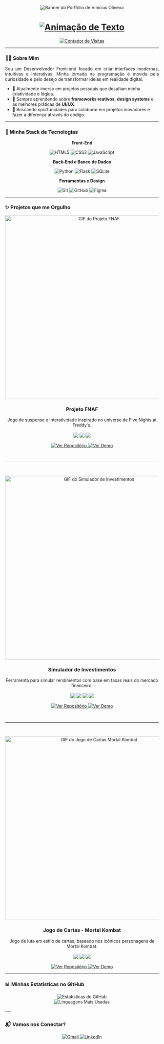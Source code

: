 <p align="center">
  <img src="https://raw.githubusercontent.com/SEU-USUARIO/SEU-REPOSITORIO/main/assets/banner.png" alt="Banner do Portfólio de Vinicius Oliveira"/>
</p>

<div align="center">
  <h1>
    <a href="https://git.io/typing-svg">
      <img src="https://readme-typing-svg.herokuapp.com?font=Fira+Code&size=32&pause=1000&color=58A6FF&center=true&vCenter=true&width=435&lines=Ol%C3%A1%2C+eu+sou+o+Vinicius!+%F0%9F%91%8B;Desenvolvedor+Front-end;Apaixonado+por+tecnologia." alt="Animação de Texto">
    </a>
  </h1>
</div>

<p align="center">
  <a href="https://github.com/SEU-USUARIO-AQUI">
    <img src="https://komarev.com/ghpvc/?username=SEU-USUARIO-AQUI&label=Profile%20views&color=0e75b6&style=flat" alt="Contador de Visitas" />
  </a>
</p>

---

### 👨‍💻 Sobre Mim

<p align="justify">
Sou um Desenvolvedor Front-end focado em criar interfaces modernas, intuitivas e interativas. Minha jornada na programação é movida pela curiosidade e pelo desejo de transformar ideias em realidade digital.
</p>

- 🔭 Atualmente imerso em projetos pessoais que desafiam minha criatividade e lógica.
- 🌱 Sempre aprendendo sobre **frameworks reativos**, **design systems** e as melhores práticas de **UI/UX**.
- 🚀 Buscando oportunidades para colaborar em projetos inovadores e fazer a diferença através do código.

---

### 🚀 Minha Stack de Tecnologias

<div align="center">
  <p><strong>Front-End</strong></p>
  <p>
    <img src="https://img.shields.io/badge/HTML5-E34F26?style=for-the-badge&logo=html5&logoColor=white" alt="HTML5" />
    <img src="https://img.shields.io/badge/CSS3-1572B6?style=for-the-badge&logo=css3&logoColor=white" alt="CSS3" />
    <img src="https://img.shields.io/badge/JavaScript-F7DF1E?style=for-the-badge&logo=javascript&logoColor=black" alt="JavaScript" />
  </p>
  <p><strong>Back-End e Banco de Dados</strong></p>
  <p>
    <img src="https://img.shields.io/badge/Python-3776AB?style=for-the-badge&logo=python&logoColor=white" alt="Python" />
    <img src="https://img.shields.io/badge/Flask-000000?style=for-the-badge&logo=flask&logoColor=white" alt="Flask" />
    <img src="https://img.shields.io/badge/SQLite-003B57?style=for-the-badge&logo=sqlite&logoColor=white" alt="SQLite" />
  </p>
  <p><strong>Ferramentas e Design</strong></p>
  <p>
    <img src="https://img.shields.io/badge/GIT-E44C30?style=for-the-badge&logo=git&logoColor=white" alt="Git" />
    <img src="https://img.shields.io/badge/GitHub-181717?style=for-the-badge&logo=github&logoColor=white" alt="GitHub" />
    <img src="https://img.shields.io/badge/Figma-F24E1E?style=for-the-badge&logo=figma&logoColor=white" alt="Figma" />
  </p>
</div>

---

### ✨ Projetos que me Orgulho

<p align="center">
  <img src="https://raw.githubusercontent.com/SEU-USUARIO/SEU-REPOSITORIO/main/assets/projeto-fnaf.gif" width="600px" alt="GIF do Projeto FNAF"/>
  <h3 align="center">Projeto FNAF</h3>
  <p align="center">
    Jogo de suspense e interatividade inspirado no universo de Five Nights at Freddy's.
    <br/>
    <br/>
    <img src="https://img.shields.io/badge/HTML5-E34F26?style=flat-square&logo=html5&logoColor=white" />
    <img src="https://img.shields.io/badge/CSS3-1572B6?style=flat-square&logo=css3&logoColor=white" />
    <img src="https://img.shields.io/badge/JavaScript-F7DF1E?style=flat-square&logo=javascript&logoColor=black" />
  </p>
  <p align="center">
    <a href="LINK-PARA-O-REPO-FNAF">
      <img src="https://img.shields.io/badge/Ver%20Repositório-%23181717?style=for-the-badge&logo=github&logoColor=white" alt="Ver Repositório"/>
    </a>
    <a href="LINK-PARA-O-DEMO-FNAF">
      <img src="https://img.shields.io/badge/Ver%20Demo%20Online-%2358A6FF?style=for-the-badge&logo=vercel&logoColor=white" alt="Ver Demo"/>
    </a>
  </p>
</p>

<br/>
<hr>
<br/>

<p align="center">
  <img src="https://raw.githubusercontent.com/SEU-USUARIO/SEU-REPOSITORIO/main/assets/projeto-simulador.gif" width="600px" alt="GIF do Simulador de Investimentos"/>
  <h3 align="center">Simulador de Investimentos</h3>
  <p align="center">
    Ferramenta para simular rendimentos com base em taxas reais do mercado financeiro.
    <br/>
    <br/>
    <img src="https://img.shields.io/badge/HTML5-E34F26?style=flat-square&logo=html5&logoColor=white" />
    <img src="https://img.shields.io/badge/CSS3-1572B6?style=flat-square&logo=css3&logoColor=white" />
    <img src="https://img.shields.io/badge/JavaScript-F7DF1E?style=flat-square&logo=javascript&logoColor=black" />
    <img src="https://img.shields.io/badge/SQLite-003B57?style=flat-square&logo=sqlite&logoColor=white" />
  </p>
  <p align="center">
    <a href="LINK-PARA-O-REPO-SIMULADOR">
      <img src="https://img.shields.io/badge/Ver%20Repositório-%23181717?style=for-the-badge&logo=github&logoColor=white" alt="Ver Repositório"/>
    </a>
    <a href="LINK-PARA-O-DEMO-SIMULADOR">
      <img src="https://img.shields.io/badge/Ver%20Demo%20Online-%2358A6FF?style=for-the-badge&logo=vercel&logoColor=white" alt="Ver Demo"/>
    </a>
  </p>
</p>

<br/>
<hr>
<br/>

<p align="center">
  <img src="https://raw.githubusercontent.com/SEU-USUARIO/SEU-REPOSITORIO/main/assets/projeto-mk.gif" width="600px" alt="GIF do Jogo de Cartas Mortal Kombat"/>
  <h3 align="center">Jogo de Cartas - Mortal Kombat</h3>
  <p align="center">
    Jogo de luta em estilo de cartas, baseado nos icônicos personagens de Mortal Kombat.
    <br/>
    <br/>
    <img src="https://img.shields.io/badge/HTML5-E34F26?style=flat-square&logo=html5&logoColor=white" />
    <img src="https://img.shields.io/badge/CSS3-1572B6?style=flat-square&logo=css3&logoColor=white" />
    <img src="https://img.shields.io/badge/JavaScript-F7DF1E?style=flat-square&logo=javascript&logoColor=black" />
  </p>
  <p align="center">
    <a href="LINK-PARA-O-REPO-MK">
      <img src="https://img.shields.io/badge/Ver%20Repositório-%23181717?style=for-the-badge&logo=github&logoColor=white" alt="Ver Repositório"/>
    </a>
    <a href="LINK-PARA-O-DEMO-MK">
      <img src="https://img.shields.io/badge/Ver%20Demo%20Online-%2358A6FF?style=for-the-badge&logo=vercel&logoColor=white" alt="Ver Demo"/>
    </a>
  </p>
</p>

---

### 📊 Minhas Estatísticas no GitHub

<p align="center">
  <img src="https://github-readme-stats.vercel.app/api?username=vini1912&show_icons=true&theme=dracula&include_all_commits=true&count_private=true" alt="Estatísticas do GitHub"/>
  <br/>
  <img src="https://github-readme-stats.vercel.app/api/top-langs/?username=vini1912&layout=compact&langs_count=8&theme=dracula" alt="Linguagens Mais Usadas"/>
</p>
---

### 📬 Vamos nos Conectar?

<p align="center">
  <a href="mailto:SEU-EMAIL@gmail.com" target="_blank">
    <img src="https://img.shields.io/badge/Gmail-D14836?style=for-the-badge&logo=gmail&logoColor=white" alt="Gmail" />
  </a>
  <a href="https://www.linkedin.com/in/SEU-PERFIL-AQUI/" target="_blank">
    <img src="https://img.shields.io/badge/LinkedIn-0077B5?style=for-the-badge&logo=linkedin&logoColor=white" alt="LinkedIn" />
  </a>
  </p>
